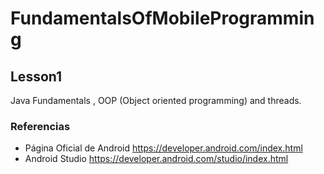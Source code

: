# FundamentalsOfMobileProgramming

## Lesson1 

Java Fundamentals , OOP (Object oriented programming) and threads.

### Referencias

- Página Oficial de Android https://developer.android.com/index.html
- Android Studio https://developer.android.com/studio/index.html
